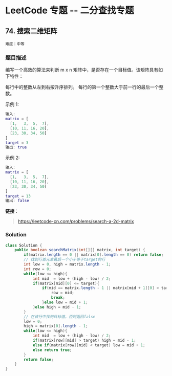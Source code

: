 # LeetCode 专题 -- 二分查找专题

## 74. 搜索二维矩阵

`难度：中等`

### 题目描述

编写一个高效的算法来判断 m x n 矩阵中，是否存在一个目标值。该矩阵具有如下特性：

每行中的整数从左到右按升序排列。
每行的第一个整数大于前一行的最后一个整数。

示例 1:

```matlab
输入:
matrix = [
  [1,   3,  5,  7],
  [10, 11, 16, 20],
  [23, 30, 34, 50]
]
target = 3
输出: true
```

示例 2:

```matlab
输入:
matrix = [
  [1,   3,  5,  7],
  [10, 11, 16, 20],
  [23, 30, 34, 50]
]
target = 13
输出: false
```

**链接**：
> <https://leetcode-cn.com/problems/search-a-2d-matrix>

### Solution

```java
class Solution {
    public boolean searchMatrix(int[][] matrix, int target) {
        if(matrix.length == 0 || matrix[0].length == 0) return false;
        // 找到行首元素最后一个小于等于target的行
        int low = 0, high = matrix.length - 1;
        int row = 0;
        while(low <= high){
            int mid  = low + (high - low) / 2;
            if(matrix[mid][0] <= target){
                if(mid == matrix.length - 1 || matrix[mid + 1][0] > target){
                    row = mid;
                    break;
                }else low = mid + 1;
            }else high = mid - 1;
        }
        // 在该行中找到目标值，否则返回false
        low = 0;
        high = matrix[0].length - 1;
        while(low <= high){
            int mid  = low + (high - low) / 2;
            if(matrix[row][mid] > target) high = mid - 1;
            else if(matrix[row][mid] < target) low = mid + 1;
            else return true;
        }
        return false;
    }
}
```